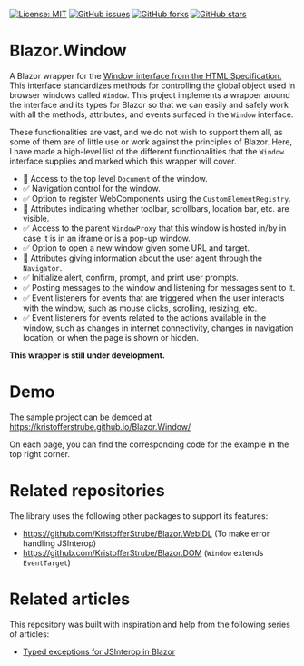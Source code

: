 [![License: MIT](https://img.shields.io/badge/License-MIT-yellow.svg)](/LICENSE)
[![GitHub issues](https://img.shields.io/github/issues/KristofferStrube/Blazor.Window)](https://github.com/KristofferStrube/Blazor.Window/issues)
[![GitHub forks](https://img.shields.io/github/forks/KristofferStrube/Blazor.Window)](https://github.com/KristofferStrube/Blazor.Window/network/members)
[![GitHub stars](https://img.shields.io/github/stars/KristofferStrube/Blazor.Window)](https://github.com/KristofferStrube/Blazor.Window/stargazers)

<!--[![NuGet Downloads (official NuGet)](https://img.shields.io/nuget/dt/KristofferStrube.Blazor.Window?label=NuGet%20Downloads)](https://www.nuget.org/packages/KristofferStrube.Blazor.Window/)-->

# Blazor.Window
A Blazor wrapper for the [Window interface from the HTML Specification.](https://html.spec.whatwg.org/#the-window-object)
This interface standardizes methods for controlling the global object used in browser windows called `Window`. This project implements a wrapper around the interface and its types for Blazor so that we can easily and safely work with all the methods, attributes, and events surfaced in the `Window` interface.

These functionalities are vast, and we do not wish to support them all, as some of them are of little use or work against the principles of Blazor. Here, I have made a high-level list of the different functionalities that the `Window` interface supplies and marked which this wrapper will cover.

- 🚫 Access to the top level `Document` of the window.
- ✅ Navigation control for the window.
- ✅ Option to register WebComponents using the `CustomElementRegistry`.
- 🚫 Attributes indicating whether toolbar, scrollbars, location bar, etc. are visible.
- ✅ Access to the parent `WindowProxy` that this window is hosted in/by in case it is in an iframe or is a pop-up window.
- ✅ Option to open a new window given some URL and target.
- 🚫 Attributes giving information about the user agent through the `Navigator`.
- ✅ Initialize alert, confirm, prompt, and print user prompts.
- ✅ Posting messages to the window and listening for messages sent to it.
- ✅ Event listeners for events that are triggered when the user interacts with the window, such as mouse clicks, scrolling, resizing, etc.
- ✅ Event listeners for events related to the actions available in the window, such as changes in internet connectivity, changes in navigation location, or when the page is shown or hidden.

**This wrapper is still under development.**
# Demo
The sample project can be demoed at https://kristofferstrube.github.io/Blazor.Window/

On each page, you can find the corresponding code for the example in the top right corner.

# Related repositories
The library uses the following other packages to support its features:
- https://github.com/KristofferStrube/Blazor.WebIDL (To make error handling JSInterop)
- https://github.com/KristofferStrube/Blazor.DOM (`Window` extends `EventTarget`)

# Related articles
This repository was built with inspiration and help from the following series of articles:

- [Typed exceptions for JSInterop in Blazor](https://kristoffer-strube.dk/post/typed-exceptions-for-jsinterop-in-blazor/)
